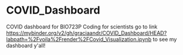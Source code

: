 # COVID_Dashboard
COVID dashboard for BIO723P Coding for scientists
go to link https://mybinder.org/v2/gh/graciaandr/COVID_Dashboard/HEAD?labpath=%2Fvoila%2Frender%2FCovid_Visualization.ipynb
to see my dashboard y'all!
